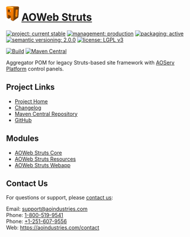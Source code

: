 # [<img src="ao-logo.png" alt="AO Logo" width="35" height="40">](https://github.com/aoindustries) [AOWeb Struts](https://github.com/aoindustries/aoweb-struts)

[![project: current stable](https://aoindustries.com/ao-badges/project-current-stable.svg)](https://aoindustries.com/life-cycle#project-current-stable)
[![management: production](https://aoindustries.com/ao-badges/management-production.svg)](https://aoindustries.com/life-cycle#management-production)
[![packaging: active](https://aoindustries.com/ao-badges/packaging-active.svg)](https://aoindustries.com/life-cycle#packaging-active)  
[![semantic versioning: 2.0.0](https://aoindustries.com/ao-badges/semver-2.0.0.svg)](http://semver.org/spec/v2.0.0.html)
[![license: LGPL v3](https://aoindustries.com/ao-badges/license-lgpl-3.0.svg)](https://www.gnu.org/licenses/lgpl-3.0)

[![Build](https://github.com/aoindustries/aoweb-struts/workflows/Build/badge.svg?branch=master)](https://github.com/aoindustries/aoweb-struts/actions?query=workflow%3ABuild)
[![Maven Central](https://maven-badges.herokuapp.com/maven-central/com.aoindustries/aoweb-struts/badge.svg)](https://maven-badges.herokuapp.com/maven-central/com.aoindustries/aoweb-struts)

Aggregator POM for legacy Struts-based site framework with [AOServ Platform](https://aoindustries.com/aoserv/) control panels.

## Project Links
* [Project Home](https://aoindustries.com/aoweb-struts/)
* [Changelog](https://aoindustries.com/aoweb-struts/changelog)
* [Maven Central Repository](https://search.maven.org/artifact/com.aoindustries/aoweb-struts)
* [GitHub](https://github.com/aoindustries/aoweb-struts)

## Modules
* [AOWeb Struts Core](https://github.com/aoindustries/aoweb-struts-core)
* [AOWeb Struts Resources](https://github.com/aoindustries/aoweb-struts-resources)
* [AOWeb Struts Webapp](https://github.com/aoindustries/aoweb-struts-webapp)

## Contact Us
For questions or support, please [contact us](https://aoindustries.com/contact):

Email: [support@aoindustries.com](mailto:support@aoindustries.com)  
Phone: [1-800-519-9541](tel:1-800-519-9541)  
Phone: [+1-251-607-9556](tel:+1-251-607-9556)  
Web: https://aoindustries.com/contact
